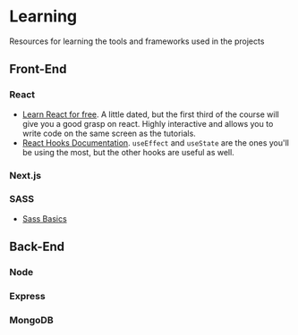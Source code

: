 # Learning
Resources for learning the tools and frameworks used in the projects

## Front-End
### React
* [Learn React for free](https://scrimba.com/learn/learnreact). A little dated, but the first third of the course will give you a good grasp on react. Highly interactive and allows you to write code on the same screen as the tutorials.
* [React Hooks Documentation](https://blog.ohansemmanuel.com/react-hooks-documentation-easy-to-read/). `useEffect` and `useState` are the ones you'll be using the most, but the other hooks are useful as well. 
### Next.js
### SASS
* [Sass Basics](https://sass-lang.com/guide)

## Back-End
### Node
### Express
### MongoDB
